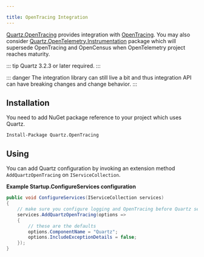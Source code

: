 ```yaml
---

title: OpenTracing Integration
---
```


[Quartz.OpenTracing](https://www.nuget.org/packages/Quartz.OpenTracing)
provides integration with [OpenTracing](https://opentracing.io/). You may also consider
[Quartz.OpenTelemetry.Instrumentation](opentelemetry-integration.md) package which will supersede OpenTracing and OpenCensus
when OpenTelemetry project reaches maturity.

::: tip
Quartz 3.2.3 or later required.
:::

::: danger
The integration library can still live a bit and thus integration API can have breaking changes and change behavior.
:::

## Installation

You need to add NuGet package reference to your project which uses Quartz.

```shell
Install-Package Quartz.OpenTracing
```

## Using

You can add Quartz configuration by invoking an extension method `AddQuartzOpenTracing` on `IServiceCollection`.

**Example Startup.ConfigureServices configuration**

```csharp
public void ConfigureServices(IServiceCollection services)
{
    // make sure you configure logging and OpenTracing before Quartz services
    services.AddQuartzOpenTracing(options =>
    {
        // these are the defaults
        options.ComponentName = "Quartz";
        options.IncludeExceptionDetails = false;
    });
}
```
